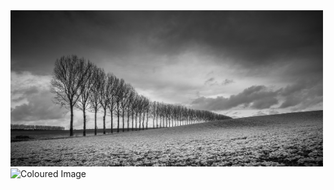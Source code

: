 
<img src="https://github.com/wmkthi/Open-CV/blob/main/mkdir%20models/test2.jpg" alt="Original Image" width="500" height="250">
<img src="https://github.com/wmkthi/Open-CV/blob/main/mkdir%20models/result.png" alt="Coloured Image" width="500" height="250">
